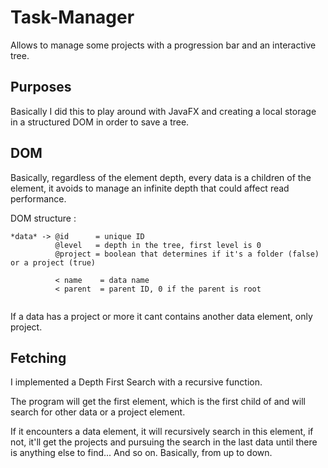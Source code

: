 # Task-Manager

Allows to manage some projects with a progression bar and an interactive tree.

## Purposes

Basically I did this to play around with JavaFX and creating a local storage in a structured DOM in order to save a tree.

## DOM

Basically, regardless of the element depth, every data is a children of the <root> element, it avoids to manage an infinite depth that could affect read performance.

DOM structure :

```
*data* -> @id      = unique ID
          @level   = depth in the tree, first level is 0
          @project = boolean that determines if it's a folder (false) or a project (true)
          
          < name    = data name
          < parent  = parent ID, 0 if the parent is root
          
```

If a data has a project or more it cant contains another data element, only project.

## Fetching

I implemented a Depth First Search with a recursive function.

The program will get the first element, which is the first child of <root> and will search for other data or a project element.

If it encounters a data element, it will recursively search in this element, if not, it'll get the projects and pursuing the search in the last data until there is anything else to find... And so on. Basically, from up to down.

